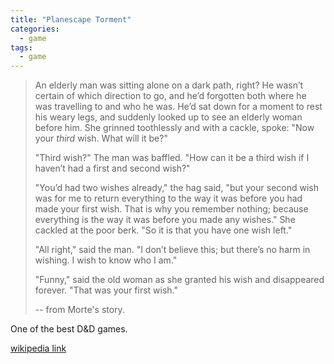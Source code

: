 ```yaml
---
title: "Planescape Torment"
categories:
  - game
tags:
  - game
---
```


> An elderly man was sitting alone on a dark path, right? He wasn’t certain of which direction to go, and 
> he’d forgotten both where he was travelling to and who he was. He’d sat down for a moment to rest his weary legs, 
> and suddenly looked up to see an elderly woman before him. She grinned toothlessly and with a cackle, spoke: "Now your *third* wish. What will it be?"
> 
> "Third wish?" The man was baffled. "How can it be a third wish if I haven’t had a first and second wish?"
> 
> "You’d had two wishes already," the hag said, "but your second wish was for me to return everything to the way it was before you had made your first wish. 
> That is why you remember nothing; because everything is the way it was before you made any wishes." She cackled at the poor berk. "So it is that you have one wish left."
> 
> "All right," said the man. "I don’t believe this; but there’s no harm in wishing. I wish to know who I am."
> 
> "Funny," said the old woman as she granted his wish and disappeared forever. "That was your first wish."
> 
> -- from Morte's story.

One of the best D&D games.

[wikipedia link](https://en.wikipedia.org/wiki/Planescape:_Torment)

